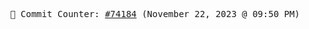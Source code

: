 <p align="center">
    <samp>
        📮 Commit Counter: <a href="https://github.com/Javascript-void0/Javascript-void0/commits/main">#74184</a> (November 22, 2023 @ 09:50 PM)
    </samp>
</p>